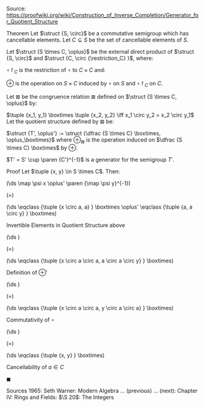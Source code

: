# 

Source: https://proofwiki.org/wiki/Construction_of_Inverse_Completion/Generator_for_Quotient_Structure

Theorem
Let $\struct {S, \circ}$ be a commutative semigroup which has cancellable elements.
Let $C \subseteq S$ be the set of cancellable elements of $S$.

Let $\struct {S \times C, \oplus}$ be the external direct product of $\struct {S, \circ}$ and $\struct {C, \circ {\restriction_C} }$, where:

$\circ {\restriction_C}$ is the restriction of $\circ$ to $C \times C$
and:

$\oplus$ is the operation on $S \times C$ induced by $\circ$ on $S$ and $\circ \restriction_C$ on $C$.

Let $\boxtimes$ be the congruence relation $\boxtimes$ defined on $\struct {S \times C, \oplus}$ by:

$\tuple {x_1, y_1} \boxtimes \tuple {x_2, y_2} \iff x_1 \circ y_2 = x_2 \circ y_1$
Let the quotient structure defined by $\boxtimes$ be:

$\struct {T', \oplus'} := \struct {\dfrac {S \times C} \boxtimes, \oplus_\boxtimes}$
where $\oplus_\boxtimes$ is the operation induced on $\dfrac {S \times C} \boxtimes$ by $\oplus$.

$T' = S' \cup \paren {C'}^{-1}$ is a generator for the semigroup $T'$.


Proof
Let $\tuple {x, y} \in S \times C$. Then:














\(\ds \map \psi x \oplus' \paren {\map \psi y}^{-1}\)

\(=\)







\(\ds \eqclass {\tuple {x \circ a, a} } \boxtimes \oplus' \eqclass {\tuple {a, a \circ y} } \boxtimes\)





Invertible Elements in Quotient Structure above














\(\ds \)

\(=\)







\(\ds \eqclass {\tuple {x \circ a \circ a, a \circ a \circ y} } \boxtimes\)





Definition of $\oplus'$














\(\ds \)

\(=\)







\(\ds \eqclass {\tuple {x \circ a \circ a, y \circ a \circ a} } \boxtimes\)





Commutativity of $\circ$














\(\ds \)

\(=\)







\(\ds \eqclass {\tuple {x, y} } \boxtimes\)





Cancellability of $a \in C$



$\blacksquare$


Sources
1965: Seth Warner: Modern Algebra ... (previous) ... (next): Chapter $\text {IV}$: Rings and Fields: $\S 20$: The Integers




